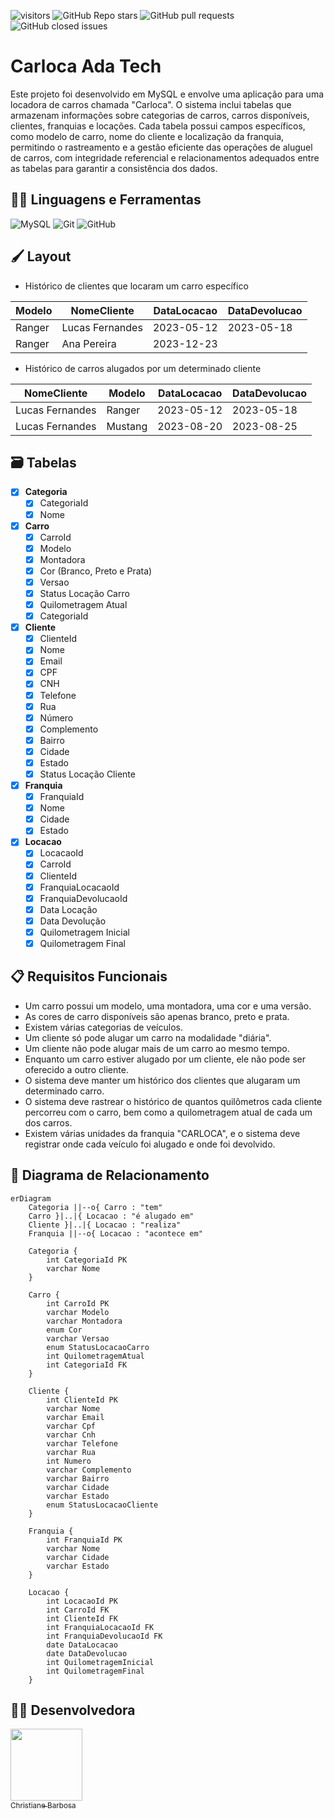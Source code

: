 ![visitors](https://visitor-badge.laobi.icu/badge?page_id=christianebs.sql-locadora-veiculo-ada-tech) ![GitHub Repo stars](https://img.shields.io/github/stars/christianebs/sql-locadora-veiculo-ada-tech) ![GitHub pull requests](https://img.shields.io/github/issues-pr/christianebs/sql-locadora-veiculo-ada-tech) ![GitHub closed issues](https://img.shields.io/github/issues-closed/christianebs/sql-locadora-veiculo-ada-tech)

# Carloca Ada Tech

Este projeto foi desenvolvido em MySQL e envolve uma aplicação para uma locadora de carros chamada "Carloca". O sistema inclui tabelas que armazenam informações sobre categorias de carros, carros disponíveis, clientes, franquias e locações. Cada tabela possui campos específicos, como modelo de carro, nome do cliente e localização da franquia, permitindo o rastreamento e a gestão eficiente das operações de aluguel de carros, com integridade referencial e relacionamentos adequados entre as tabelas para garantir a consistência dos dados.

## :woman_mechanic: Linguagens e Ferramentas

 ![MySQL](https://img.shields.io/badge/mysql-0D1117.svg?style=for-the-badge&logo=mysql&logoColor=white) ![Git](https://img.shields.io/badge/git-0D1117.svg?style=for-the-badge&logo=git&logoColor=%23F05033) ![GitHub](https://img.shields.io/badge/github-0D1117.svg?style=for-the-badge&logo=github&logoColor=white)

## :paintbrush: Layout

- Histórico de clientes que locaram um carro específico

| Modelo | NomeCliente     | DataLocacao | DataDevolucao |
| ------ | --------------- | ----------- | ------------- |
| Ranger | Lucas Fernandes | 2023-05-12  | 2023-05-18    |
| Ranger | Ana Pereira     | 2023-12-23  |               |

- Histórico de carros alugados por um determinado cliente

| NomeCliente     | Modelo  | DataLocacao | DataDevolucao |
| --------------- | ------- | ----------- | ------------- |
| Lucas Fernandes | Ranger  | 2023-05-12  | 2023-05-18    |
| Lucas Fernandes | Mustang | 2023-08-20  | 2023-08-25    |

## :card_file_box: Tabelas

- [x] **Categoria**
    - [x] CategoriaId
    - [x] Nome

- [x] **Carro**
    - [x] CarroId
    - [x] Modelo
    - [x] Montadora
    - [x] Cor (Branco, Preto e Prata)
    - [x] Versao
    - [x] Status Locação Carro
    - [x] Quilometragem Atual
    - [x] CategoriaId

- [x] **Cliente**
    - [x] ClienteId
    - [x] Nome
    - [x] Email
    - [x] CPF
    - [x] CNH
    - [x] Telefone
    - [x] Rua
    - [x] Número
    - [x] Complemento
    - [x] Bairro
    - [x] Cidade
    - [x] Estado
    - [x] Status Locação Cliente

- [x] **Franquia**
    - [x] FranquiaId
    - [x] Nome
    - [x] Cidade
    - [x] Estado

- [x] **Locacao**
    - [x] LocacaoId
    - [x] CarroId
    - [x] ClienteId
    - [x] FranquiaLocacaoId
    - [x] FranquiaDevolucaoId
    - [x] Data Locação
    - [x] Data Devolução
    - [x] Quilometragem Inicial
    - [x] Quilometragem Final

## :clipboard: Requisitos Funcionais

- Um carro possui um modelo, uma montadora, uma cor e uma versão.
- As cores de carro disponíveis são apenas branco, preto e prata.
- Existem várias categorias de veículos.
- Um cliente só pode alugar um carro na modalidade "diária".
- Um cliente não pode alugar mais de um carro ao mesmo tempo.
- Enquanto um carro estiver alugado por um cliente, ele não pode ser oferecido a outro cliente.
- O sistema deve manter um histórico dos clientes que alugaram um determinado carro.
- O sistema deve rastrear o histórico de quantos quilômetros cada cliente percorreu com o carro, bem como a quilometragem atual de cada um dos carros.
- Existem várias unidades da franquia "CARLOCA", e o sistema deve registrar onde cada veículo foi alugado e onde foi devolvido.

## :twisted_rightwards_arrows: Diagrama de Relacionamento

```mermaid
erDiagram
    Categoria ||--o{ Carro : "tem"
    Carro }|..|{ Locacao : "é alugado em"
    Cliente }|..|{ Locacao : "realiza"
    Franquia ||--o{ Locacao : "acontece em"

    Categoria {
        int CategoriaId PK
        varchar Nome
    }

    Carro {
        int CarroId PK
        varchar Modelo
        varchar Montadora
        enum Cor
        varchar Versao
        enum StatusLocacaoCarro
        int QuilometragemAtual
        int CategoriaId FK
    }

    Cliente {
        int ClienteId PK
        varchar Nome
        varchar Email
        varchar Cpf
        varchar Cnh
        varchar Telefone
        varchar Rua
        int Numero
        varchar Complemento
        varchar Bairro
        varchar Cidade
        varchar Estado
        enum StatusLocacaoCliente
    }

    Franquia {
        int FranquiaId PK
        varchar Nome
        varchar Cidade
        varchar Estado
    }

    Locacao {
        int LocacaoId PK
        int CarroId FK
        int ClienteId FK
        int FranquiaLocacaoId FK
        int FranquiaDevolucaoId FK
        date DataLocacao
        date DataDevolucao
        int QuilometragemInicial
        int QuilometragemFinal
    }
```

## :woman_technologist: Desenvolvedora

[<img src="https://user-images.githubusercontent.com/108686840/271874870-1003d6c2-7574-4104-a392-ab6b2713cff2.png" width=115><br><sub>Christiane Barbosa</sub>](https://www.linkedin.com/in/christiane-barbosa/) 